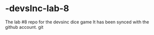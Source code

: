 # -devsInc-lab-8
The lab #8 repo for the devsinc dice game 
It has been synced with the github account.
git 